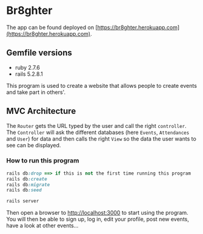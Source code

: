 # Br8ghter

The app can be found deployed on [https://br8ghter.herokuapp.com](https://br8ghter.herokuapp.com).

## Gemfile versions

- ruby 2.7.6
- rails 5.2.8.1

This program is used to create a website that allows people to create events and take part in others'.

## MVC Architecture

The `Router` gets the URL typed by the user and call the right `controller`.
The `Controller` will ask the different databases (here `Events`, `Attendances` and `User`) for data and then calls the right `View` so the data the user wants to see can be displayed.

### How to run this program

```ruby
rails db:drop ==> if this is not the first time running this program
rails db:create
rails db:migrate
rails db:seed

rails server
```

Then open a browser to [http://localhost:3000](http://localhost:3000/) to start using the program.
You will then be able to sign up, log in, edit your profile, post new events, have a look at other events...
